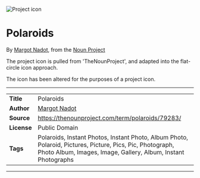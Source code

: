 ![Project icon](../../icon/icon.png)
# Polaroids
By [Margot Nadot](https://thenounproject.com/Marc%20Nadue/), from the [Noun Project](https://thenounproject.com/term/polaroids/79283/)

The project icon is pulled from 'TheNounProject', and adapted into the flat-circle icon approach.

The icon has been altered for the purposes of a project icon.

---
|||
|---|---|
|**Title**|Polaroids|
|**Author**|[Margot Nadot](https://thenounproject.com/Marc%20Nadue/)|
|**Source**|https://thenounproject.com/term/polaroids/79283/|
|**License**|Public Domain|
|**Tags**|Polaroids, Instant Photos, Instant Photo, Album Photo, Polaroid, Pictures, Picture, Pics, Pic, Photograph, Photo Album, Images, Image, Gallery, Album, Instant Photographs|

---